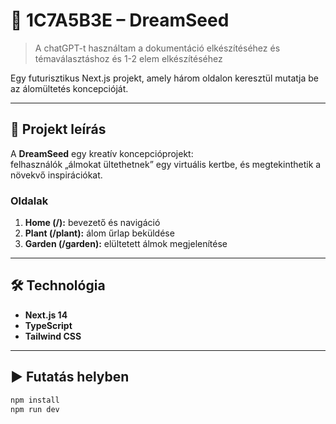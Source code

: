 # 🌱 1C7A5B3E – DreamSeed

> A chatGPT-t használtam a dokumentáció elkészítéséhez és témaválasztáshoz és 1-2 elem elkészítéséhez

Egy futurisztikus Next.js projekt, amely három oldalon keresztül mutatja be az álomültetés koncepcióját.

---

## 🚀 Projekt leírás

A **DreamSeed** egy kreatív koncepcióprojekt:  
felhasználók „álmokat ültethetnek” egy virtuális kertbe, és megtekinthetik a növekvő inspirációkat.

### Oldalak
1. **Home (/):** bevezető és navigáció  
2. **Plant (/plant):** álom űrlap beküldése  
3. **Garden (/garden):** elültetett álmok megjelenítése  

---

## 🛠️ Technológia

- **Next.js 14**
- **TypeScript**
- **Tailwind CSS**

---

## ▶️ Futatás helyben

```bash
npm install
npm run dev
